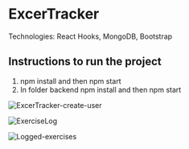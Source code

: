 # ExcerTracker
Technologies: React Hooks, MongoDB, Bootstrap 

## Instructions to run the project 
1. npm install and then npm start
2. In folder backend npm install and then npm start

![ExcerTracker-create-user](https://user-images.githubusercontent.com/66705822/99191421-61192380-274b-11eb-8ffa-fa616b238707.png)

![ExerciseLog](https://user-images.githubusercontent.com/66705822/99191422-64acaa80-274b-11eb-83a6-ec46b91af46e.png)

![Logged-exercises](https://user-images.githubusercontent.com/66705822/99191424-68403180-274b-11eb-9f37-2d9d048c8e27.png)

